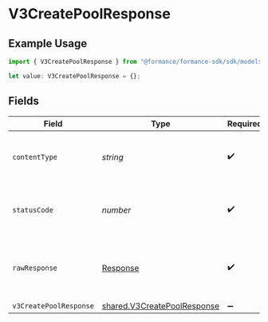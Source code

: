 # V3CreatePoolResponse

## Example Usage

```typescript
import { V3CreatePoolResponse } from "@formance/formance-sdk/sdk/models/operations";

let value: V3CreatePoolResponse = {};
```

## Fields

| Field                                                                             | Type                                                                              | Required                                                                          | Description                                                                       |
| --------------------------------------------------------------------------------- | --------------------------------------------------------------------------------- | --------------------------------------------------------------------------------- | --------------------------------------------------------------------------------- |
| `contentType`                                                                     | *string*                                                                          | :heavy_check_mark:                                                                | HTTP response content type for this operation                                     |
| `statusCode`                                                                      | *number*                                                                          | :heavy_check_mark:                                                                | HTTP response status code for this operation                                      |
| `rawResponse`                                                                     | [Response](https://developer.mozilla.org/en-US/docs/Web/API/Response)             | :heavy_check_mark:                                                                | Raw HTTP response; suitable for custom response parsing                           |
| `v3CreatePoolResponse`                                                            | [shared.V3CreatePoolResponse](../../../sdk/models/shared/v3createpoolresponse.md) | :heavy_minus_sign:                                                                | Created                                                                           |